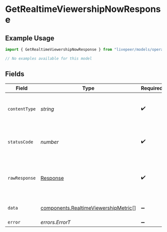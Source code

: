 # GetRealtimeViewershipNowResponse

## Example Usage

```typescript
import { GetRealtimeViewershipNowResponse } from "livepeer/models/operations";

// No examples available for this model
```

## Fields

| Field                                                                                        | Type                                                                                         | Required                                                                                     | Description                                                                                  |
| -------------------------------------------------------------------------------------------- | -------------------------------------------------------------------------------------------- | -------------------------------------------------------------------------------------------- | -------------------------------------------------------------------------------------------- |
| `contentType`                                                                                | *string*                                                                                     | :heavy_check_mark:                                                                           | HTTP response content type for this operation                                                |
| `statusCode`                                                                                 | *number*                                                                                     | :heavy_check_mark:                                                                           | HTTP response status code for this operation                                                 |
| `rawResponse`                                                                                | [Response](https://developer.mozilla.org/en-US/docs/Web/API/Response)                        | :heavy_check_mark:                                                                           | Raw HTTP response; suitable for custom response parsing                                      |
| `data`                                                                                       | [components.RealtimeViewershipMetric](../../models/components/realtimeviewershipmetric.md)[] | :heavy_minus_sign:                                                                           | A list of Metric objects                                                                     |
| `error`                                                                                      | *errors.ErrorT*                                                                              | :heavy_minus_sign:                                                                           | Error                                                                                        |